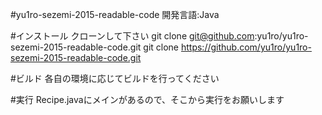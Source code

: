 #yu1ro-sezemi-2015-readable-code
開発言語:Java

#インストール
クローンして下さい
git clone git@github.com:yu1ro/yu1ro-sezemi-2015-readable-code.git
git clone https://github.com/yu1ro/yu1ro-sezemi-2015-readable-code.git

#ビルド
各自の環境に応じてビルドを行ってください

#実行
Recipe.javaにメインがあるので、そこから実行をお願いします